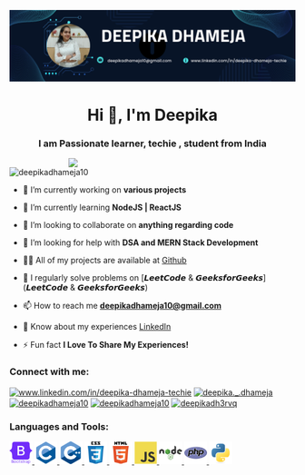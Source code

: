 ![logo](https://github.com/deepikadhameja10/deepikadhameja10/blob/main/github%20banner.png)

<h1 align="center">Hi 👋, I'm Deepika</h1>
<h3 align="center">I am Passionate learner, techie , student from India</h3>
<img src="https://media.tenor.com/IF2JdxzmyN4AAAAi/coding-girl.gif" align="right" width="400px"/>


<p align="left"> <img src="https://komarev.com/ghpvc/?username=deepikadhameja10&label=Profile%20views&color=0e75b6&style=flat" alt="deepikadhameja10" /> </p>

- 🔭 I’m currently working on **various projects**

- 🌱 I’m currently learning **NodeJS | ReactJS**

- 👯 I’m looking to collaborate on **anything regarding code**

- 🤝 I’m looking for help with **DSA and MERN Stack Development**

- 👨‍💻 All of my projects are available at [Github](Github)

- 📝 I regularly solve problems on [𝙇𝙚𝙚𝙩𝘾𝙤𝙙𝙚 & 𝙂𝙚𝙚𝙠𝙨𝙛𝙤𝙧𝙂𝙚𝙚𝙠𝙨](𝙇𝙚𝙚𝙩𝘾𝙤𝙙𝙚 & 𝙂𝙚𝙚𝙠𝙨𝙛𝙤𝙧𝙂𝙚𝙚𝙠𝙨)

- 📫 How to reach me **deepikadhameja10@gmail.com**

- 📄 Know about my experiences [LinkedIn](LinkedIn)

- ⚡ Fun fact **I Love To Share My Experiences!**

<h3 align="left">Connect with me:</h3>
<p align="left">
<a href="https://linkedin.com/in/www.linkedin.com/in/deepika-dhameja-techie" target="blank"><img align="center" src="https://raw.githubusercontent.com/rahuldkjain/github-profile-readme-generator/master/src/images/icons/Social/linked-in-alt.svg" alt="www.linkedin.com/in/deepika-dhameja-techie" height="30" width="40" /></a>
<a href="https://instagram.com/deepika._.dhameja" target="blank"><img align="center" src="https://raw.githubusercontent.com/rahuldkjain/github-profile-readme-generator/master/src/images/icons/Social/instagram.svg" alt="deepika._.dhameja" height="30" width="40" /></a>
<a href="https://www.hackerrank.com/deepikadhameja10" target="blank"><img align="center" src="https://raw.githubusercontent.com/rahuldkjain/github-profile-readme-generator/master/src/images/icons/Social/hackerrank.svg" alt="deepikadhameja10" height="30" width="40" /></a>
<a href="https://www.leetcode.com/deepikadhameja10" target="blank"><img align="center" src="https://raw.githubusercontent.com/rahuldkjain/github-profile-readme-generator/master/src/images/icons/Social/leet-code.svg" alt="deepikadhameja10" height="30" width="40" /></a>
<a href="https://auth.geeksforgeeks.org/user/deepikadh3rvq" target="blank"><img align="center" src="https://raw.githubusercontent.com/rahuldkjain/github-profile-readme-generator/master/src/images/icons/Social/geeks-for-geeks.svg" alt="deepikadh3rvq" height="30" width="40" /></a>
</p>

<h3 align="left">Languages and Tools:</h3>
<p align="left"> <a href="https://getbootstrap.com" target="_blank" rel="noreferrer"> <img src="https://raw.githubusercontent.com/devicons/devicon/master/icons/bootstrap/bootstrap-plain-wordmark.svg" alt="bootstrap" width="40" height="40"/> </a> <a href="https://www.cprogramming.com/" target="_blank" rel="noreferrer"> <img src="https://raw.githubusercontent.com/devicons/devicon/master/icons/c/c-original.svg" alt="c" width="40" height="40"/> </a> <a href="https://www.w3schools.com/cpp/" target="_blank" rel="noreferrer"> <img src="https://raw.githubusercontent.com/devicons/devicon/master/icons/cplusplus/cplusplus-original.svg" alt="cplusplus" width="40" height="40"/> </a> <a href="https://www.w3schools.com/css/" target="_blank" rel="noreferrer"> <img src="https://raw.githubusercontent.com/devicons/devicon/master/icons/css3/css3-original-wordmark.svg" alt="css3" width="40" height="40"/> </a> <a href="https://www.w3.org/html/" target="_blank" rel="noreferrer"> <img src="https://raw.githubusercontent.com/devicons/devicon/master/icons/html5/html5-original-wordmark.svg" alt="html5" width="40" height="40"/> </a> <a href="https://developer.mozilla.org/en-US/docs/Web/JavaScript" target="_blank" rel="noreferrer"> <img src="https://raw.githubusercontent.com/devicons/devicon/master/icons/javascript/javascript-original.svg" alt="javascript" width="40" height="40"/> </a> <a href="https://nodejs.org" target="_blank" rel="noreferrer"> <img src="https://raw.githubusercontent.com/devicons/devicon/master/icons/nodejs/nodejs-original-wordmark.svg" alt="nodejs" width="40" height="40"/> </a> <a href="https://www.php.net" target="_blank" rel="noreferrer"> <img src="https://raw.githubusercontent.com/devicons/devicon/master/icons/php/php-original.svg" alt="php" width="40" height="40"/> </a> <a href="https://www.python.org" target="_blank" rel="noreferrer"> <img src="https://raw.githubusercontent.com/devicons/devicon/master/icons/python/python-original.svg" alt="python" width="40" height="40"/> </a> </p>
